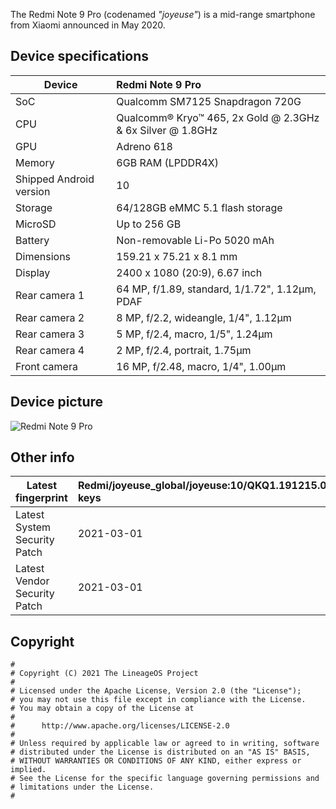 The Redmi Note 9 Pro (codenamed _"joyeuse"_) is a mid-range smartphone from Xiaomi announced in May 2020.

## Device specifications

| Device                  | Redmi Note 9 Pro                                            |
| ----------------------- | :---------------------------------------------------------- |
| SoC                     | Qualcomm SM7125 Snapdragon 720G                             |
| CPU                     | Qualcomm® Kryo™ 465, 2x Gold @ 2.3GHz & 6x Silver @ 1.8GHz  |
| GPU                     | Adreno 618                                                  |
| Memory                  | 6GB RAM (LPDDR4X)                                           |
| Shipped Android version | 10                                                          |
| Storage                 | 64/128GB eMMC 5.1 flash storage                             |
| MicroSD                 | Up to 256 GB                                                |
| Battery                 | Non-removable Li-Po 5020 mAh                                |
| Dimensions              | 159.21 x 75.21 x 8.1 mm                                     |
| Display                 | 2400 x 1080 (20:9), 6.67 inch                               |
| Rear camera 1           | 64 MP, f/1.89, standard, 1/1.72", 1.12µm, PDAF              |
| Rear camera 2           | 8 MP, f/2.2, wideangle, 1/4", 1.12µm                        |
| Rear camera 3           | 5 MP, f/2.4, macro, 1/5", 1.24µm                            |
| Rear camera 4           | 2 MP, f/2.4, portrait, 1.75µm                               |
| Front camera            | 16 MP, f/2.48, macro, 1/4", 1.00µm                          |


## Device picture

![Redmi Note 9 Pro](https://hd2.tudocdn.net/901415)

## Other info

| Latest fingerprint | Redmi/joyeuse_global/joyeuse:10/QKQ1.191215.002/V12.0.3.0.QJZMIXM:user/release-keys |
| ----------------------- | :---------------------------------------------------------- |
| Latest System Security Patch | 2021-03-01 |
| Latest Vendor Security Patch | 2021-03-01 |


## Copyright

```
#
# Copyright (C) 2021 The LineageOS Project
#
# Licensed under the Apache License, Version 2.0 (the "License");
# you may not use this file except in compliance with the License.
# You may obtain a copy of the License at
#
#      http://www.apache.org/licenses/LICENSE-2.0
#
# Unless required by applicable law or agreed to in writing, software
# distributed under the License is distributed on an "AS IS" BASIS,
# WITHOUT WARRANTIES OR CONDITIONS OF ANY KIND, either express or implied.
# See the License for the specific language governing permissions and
# limitations under the License.
#
